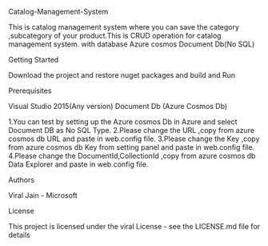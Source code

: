 Catalog-Management-System

This is catalog management system where you can save the category ,subcategory of your product.This is CRUD operation for catalog management system.
with database Azure cosmos Document Db(No SQL)

Getting Started

Download the project and restore nuget packages and build and Run

Prerequisites

Visual Studio 2015(Any version)
Document Db (Azure Cosmos Db)

1.You can test by setting up the Azure cosmos Db in Azure and select Document DB as No SQL Type.
2.Please change the URL ,copy from azure cosmos db URL and paste in web.config file.
3.Please change the Key ,copy from azure cosmos db Key from setting panel and paste in web.config file.
4.Please change the DocumentId,CollectionId ,copy from azure cosmos db Data Explorer and paste in web.config file.

Authors

Viral Jain - Microsoft

License

This project is licensed under the viral License - see the LICENSE.md file for details
